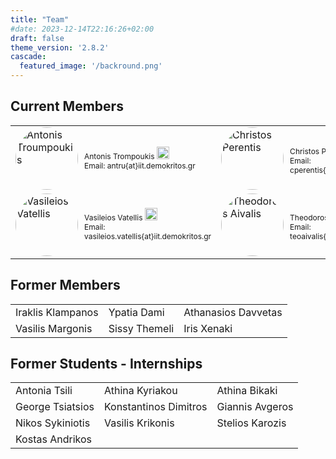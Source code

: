 ```yaml
---
title: "Team"
#date: 2023-12-14T22:16:26+02:00
draft: false
theme_version: '2.8.2'
cascade:
  featured_image: '/backround.png'
---
```


## Current Members

<table>
  <tr>
    <td>
      <div style="display: flex; align-items: center;">
        <img src="/antru.png" alt="Antonis Troumpoukis" style="width:100px; height:100px; margin-right: 10px; border-radius: 50%;">
        <div style="font-size: 12px;">
          Antonis Trompoukis
          <a href="https://www.linkedin.com/in/antonis-troumpoukis-a8755864/">
            <img src="/linkedin.png" alt="LinkedIn" style="width:20px; height:20px;">
          </a><br>
          Email: antru{at}iit.demokritos.gr
        </div>
      </div>
    </td>
    <td>
      <div style="display: flex; align-items: center;">
        <img src="/default.png" alt="Christos Perentis" style="width:100px; height:100px; margin-right: 10px; border-radius: 50%;">
        <div style="font-size: 12px;">
          Christos Perentis
          <a href="https://www.linkedin.com/in/perentis/">
            <img src="/linkedin.png" alt="LinkedIn" style="width:20px; height:20px;">
          </a><br>
          Email: cperentis{at}iit.demokritos.gr
        </div>
      </div>
    </td>
    <td>
      <div style="display: flex; align-items: center;">
        <img src="/default.png" alt="Antonis Ganios" style="width:100px; height:100px; margin-right: 10px; border-radius: 50%;">
        <div style="font-size: 12px;">
          Antonis Ganios
          <a href="https://www.linkedin.com/in/antonis-gkanios-1462821aa/">
            <img src="/linkedin.png" alt="LinkedIn" style="width:20px; height:20px;">
          </a><br>
          Email: ant.ganios{at}iit.demokritos.gr
        </div>
      </div>
    </td>
  </tr>
  <tr>
    <td>
      <div style="display: flex; align-items: center;">
        <img src="/vasilis.png" alt="Vasileios Vatellis" style="width:100px; height:100px; margin-right: 10px; border-radius: 50%;">
        <div style="font-size: 12px;">
          Vasileios Vatellis
          <a href="https://www.linkedin.com/in/vasileios-vatellis/">
            <img src="/linkedin.png" alt="LinkedIn" style="width:20px; height:20px;">
          </a><br>
          Email: vasileios.vatellis{at}iit.demokritos.gr
        </div>
      </div>
    </td>
    <td>
      <div style="display: flex; align-items: center;">
        <img src="/aivalis.png" alt="Theodoros Aivalis" style="width:100px; height:100px; margin-right: 10px; border-radius: 50%;">
        <div style="font-size: 12px;">
          Theodoros Aivalis
          <a href="https://www.linkedin.com/in/thodoris-aivalis-559581223/">
            <img src="/linkedin.png" alt="LinkedIn" style="width:20px; height:20px;">
          </a><br>
          Email: teoaivalis{at}iit.demokritos.gr
        </div>
      </div>
    </td>
  </tr>
</table>

## Former Members

<table>
  <tr>
    <td>Iraklis Klampanos</td>
    <td>Ypatia Dami</td>
    <td>Athanasios Davvetas</td>
  </tr>
  <tr>
    <td>Vasilis Margonis</td>
    <td>Sissy Themeli</td>
    <td>Iris Xenaki</td>
  </tr>
</table>

## Former Students - Internships

<table>
  <tr>
    <td>Antonia Tsili</td>
    <td>Athina Kyriakou</td>
    <td>Athina Bikaki</td>
  </tr>
  <tr>
    <td>George Tsiatsios</td>
    <td>Konstantinos Dimitros</td>
    <td>Giannis Avgeros</td>
  </tr>
  <tr>
    <td>Nikos Sykiniotis</td>
    <td>Vasilis Krikonis</td>
    <td>Stelios Karozis</td>
  </tr>
  <tr>
    <td>Kostas Andrikos</td>
  </tr>
</table>

